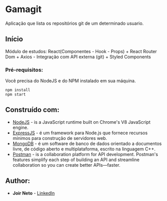 # Gamagit

Aplicação que lista os repositórios git de um determinado usuario.

## Início

Módulo de estudos: React(Componentes - Hook - Props) + React Router Dom + Axios - Integração com API externa (git) + Styled Components

### Pré-requisitos:

Você precisa do NodeJS e do NPM instalado em sua máquina.

```
npm install
npm start
```

## Construído com:

* [NodeJS](https://nodejs.org/en/) - is a JavaScript runtime built on Chrome's V8 JavaScript engine.
* [ExpressJS](https://expressjs.com/pt-br/) - é um framework para Node.js que fornece recursos mínimos para construção de servidores web. 
* [MongoDB](https://www.mongodb.com/) - é um software de banco de dados orientado a documentos livre, de código aberto e multiplataforma, escrito na linguagem C++.
* [Postman](https://www.postman.com/) - is a collaboration platform for API development. Postman's features simplify each step of building an API and streamline collaboration so you can create better APIs—faster.


## Author:

* **Joir Neto** - [LinkedIn](https://www.linkedin.com/in/joir-neto/)
 
